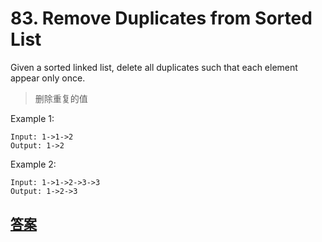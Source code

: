 

# 83. Remove Duplicates from Sorted List


Given a sorted linked list, delete all duplicates such that each element appear only once.

> 删除重复的值

Example 1:
```
Input: 1->1->2
Output: 1->2

```
Example 2:
```
Input: 1->1->2->3->3
Output: 1->2->3
```

## [答案](/algorithms-java-example/src/main/java/space.mamba/leetcode/algorithms/No_83_Remove_Duplicates_from_Sorted_List.java)
